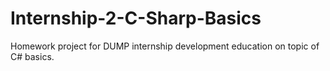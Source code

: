 # Internship-2-C-Sharp-Basics
Homework project for DUMP internship development education on topic of C# basics.
